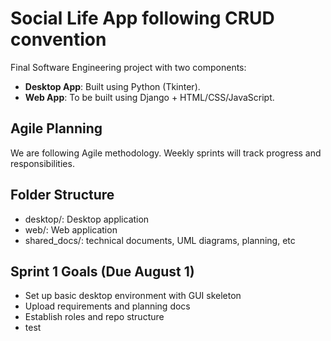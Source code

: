 # Social Life App following CRUD convention

Final Software Engineering project with two components:
- **Desktop App**: Built using Python (Tkinter).
- **Web App**: To be built using Django + HTML/CSS/JavaScript.

## Agile Planning
We are following Agile methodology. Weekly sprints will track progress and responsibilities.

## Folder Structure
- desktop/: Desktop application
- web/: Web application
- shared_docs/: technical documents, UML diagrams, planning, etc

## Sprint 1 Goals (Due August 1)
- Set up basic desktop environment with GUI skeleton
- Upload requirements and planning docs
- Establish roles and repo structure
- test